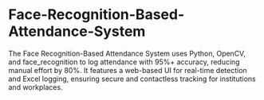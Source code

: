 # Face-Recognition-Based-Attendance-System
The Face Recognition-Based Attendance System uses Python, OpenCV, and face_recognition to log attendance with 95%+ accuracy, reducing manual effort by 80%. It features a web-based UI for real-time detection and Excel logging, ensuring secure and contactless tracking for institutions and workplaces.
